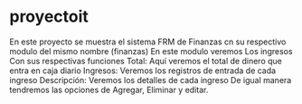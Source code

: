 # proyectoit
En este proyecto se muestra  el sistema FRM de Finanzas cn su respectivo modulo del mismo nombre (finanzas)
En este modulo veremos
Los ingresos
Con sus respectivas funciones
Total:  Aquí veremos el total de dinero que entra en caja diario
Ingresos: Veremos los registros de entrada de cada ingreso
Descripción: Veremos  los detalles de cada ingreso
De igual manera tendremos las opciones de Agregar, Eliminar y editar.
